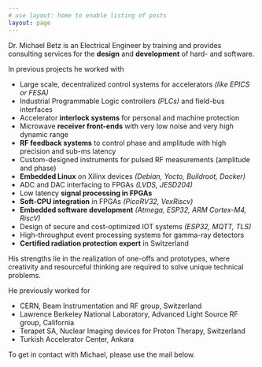 ```yaml
---
# use layout: home to enable listing of posts
layout: page
---
```


Dr. Michael Betz is an Electrical Engineer by training and provides consulting 
services for the __design__ and __development__ of hard- and software.

In previous projects he worked with

  * Large scale, decentralized control systems for accelerators _(like EPICS or FESA)_
  * Industrial Programmable Logic controllers _(PLCs)_ and field-bus interfaces
  * Accelerator __interlock systems__ for personal and machine protection
  * Microwave __receiver front-ends__ with very low noise and very high dynamic range
  * __RF feedback systems__ to control phase and amplitude with
    high precision and sub-ms latency
  * Custom-designed instruments for pulsed RF measurements (amplitude and phase)
  * __Embedded Linux__ on Xilinx devices _(Debian, Yocto, Buildroot, Docker)_
  * ADC and DAC interfacing to FPGAs _(LVDS, JESD204)_
  * Low latency __signal processing in FPGAs__
  * __Soft-CPU integration__ in FPGAs _(PicoRV32, VexRiscv)_
  * __Embedded software development__ _(Atmega, ESP32, ARM Cortex-M4, RiscV)_
  * Design of secure and cost-optimized IOT systems _(ESP32, MQTT, TLS)_
  * High-throughput event processing systems for gamma-ray detectors
  * __Certified radiation protection expert__ in Switzerland

His strengths lie in the realization of one-offs and prototypes, where
creativity and resourceful thinking are required to solve unique technical
problems.

He previously worked for
  * CERN, Beam Instrumentation and RF group, Switzerland
  * Lawrence Berkeley National Laboratory, Advanced Light Source RF group, California
  * Terapet SA, Nuclear Imaging devices for Proton Therapy, Switzerland
  * Turkish Accelerator Center, Ankara

To get in contact with Michael, please use the mail below.
